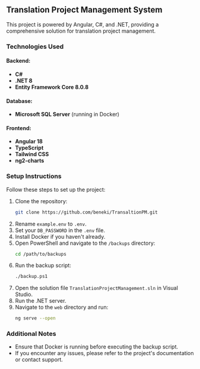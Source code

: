 ## Translation Project Management System

This project is powered by Angular, C#, and .NET, providing a comprehensive solution for translation project management.

### Technologies Used

#### Backend:
- **C#**
- **.NET 8**
- **Entity Framework Core 8.0.8**

#### Database:
- **Microsoft SQL Server** (running in Docker)

#### Frontend:
- **Angular 18**
- **TypeScript**
- **Tailwind CSS**
- **ng2-charts**

### Setup Instructions

Follow these steps to set up the project:

1. Clone the repository:
   ```bash
   git clone https://github.com/beneki/TransaltionPM.git
   ```
2. Rename `example.env` to `.env`.
3. Set your `DB_PASSWORD` in the `.env` file.
4. Install Docker if you haven't already.
5. Open PowerShell and navigate to the `/backups` directory:
   ```bash
   cd /path/to/backups
   ```
6. Run the backup script:
   ```bash
   ./backup.ps1
   ```
7. Open the solution file `TranslationProjectManagement.sln` in Visual Studio.
8. Run the .NET server.
9. Navigate to the `web` directory and run:
   ```bash
   ng serve --open
   ```

### Additional Notes
- Ensure that Docker is running before executing the backup script.
- If you encounter any issues, please refer to the project's documentation or contact support.
